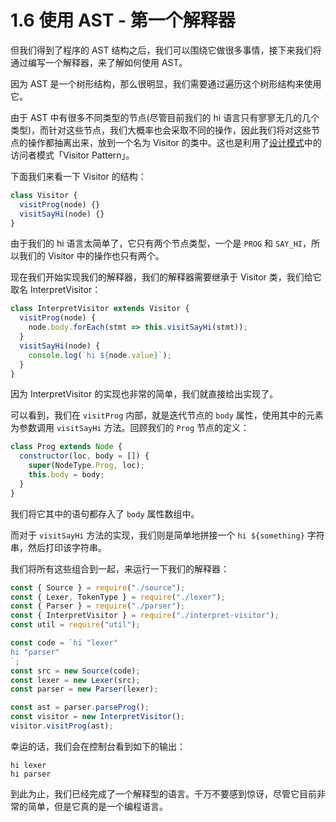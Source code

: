 # 1.6 使用 AST - 第一个解释器

但我们得到了程序的 AST 结构之后，我们可以围绕它做很多事情，接下来我们将通过编写一个解释器，来了解如何使用 AST。

因为 AST 是一个树形结构，那么很明显，我们需要通过遍历这个树形结构来使用它。

由于 AST 中有很多不同类型的节点(尽管目前我们的 hi 语言只有寥寥无几的几个类型)，而针对这些节点，我们大概率也会采取不同的操作，因此我们将对这些节点的操作都抽离出来，放到一个名为 Visitor 的类中。这也是利用了[设计模式](https://zh.wikipedia.org/wiki/%E8%AE%BE%E8%AE%A1%E6%A8%A1%E5%BC%8F_(%E8%AE%A1%E7%AE%97%E6%9C%BA))中的访问者模式「Visitor Pattern」。

下面我们来看一下 Visitor 的结构：

```js
class Visitor {
  visitProg(node) {}
  visitSayHi(node) {}
}
```

由于我们的 hi 语言太简单了，它只有两个节点类型，一个是 `PROG` 和 `SAY_HI`，所以我们的 Visitor 中的操作也只有两个。

现在我们开始实现我们的解释器，我们的解释器需要继承于 Visitor 类，我们给它取名 InterpretVisitor：

```js
class InterpretVisitor extends Visitor {
  visitProg(node) {
    node.body.forEach(stmt => this.visitSayHi(stmt));
  }
  visitSayHi(node) {
    console.log(`hi ${node.value}`);
  }
}
```

因为 InterpretVisitor 的实现也非常的简单，我们就直接给出实现了。

可以看到，我们在 `visitProg` 内部，就是迭代节点的 `body` 属性，使用其中的元素为参数调用 `visitSayHi` 方法。回顾我们的 `Prog` 节点的定义：

```js
class Prog extends Node {
  constructor(loc, body = []) {
    super(NodeType.Prog, loc);
    this.body = body;
  }
}
```

我们将它其中的语句都存入了 `body` 属性数组中。

而对于 `visitSayHi` 方法的实现，我们则是简单地拼接一个 `hi ${something}` 字符串，然后打印该字符串。

我们将所有这些组合到一起，来运行一下我们的解释器：

```js
const { Source } = require("./source");
const { Lexer, TokenType } = require("./lexer");
const { Parser } = require("./parser");
const { InterpretVisitor } = require("./interpret-visitor");
const util = require("util");

const code = `hi "lexer"
hi "parser"
`;
const src = new Source(code);
const lexer = new Lexer(src);
const parser = new Parser(lexer);

const ast = parser.parseProg();
const visitor = new InterpretVisitor();
visitor.visitProg(ast);
```

幸运的话，我们会在控制台看到如下的输出：

```
hi lexer
hi parser
```

到此为止，我们已经完成了一个解释型的语言。千万不要感到惊讶，尽管它目前非常的简单，但是它真的是一个编程语言。